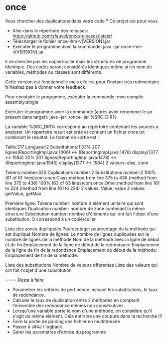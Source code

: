 ﻿once
====

Vous chercher des duplications dans votre code ? Ce projet est pour vous.

* Aller dans le répertoire des releases: https://github.com/sfauvel/once/releases/latest/
* Télécharger le fichier once-ihm-v[VERSION].jar
* Exécuter le programme avec la commande: java -jar once-ihm-v[VERSION].jar


Il ne cherche pas les copier/coller mais les structures de programme identique. 
Des codes seront considérés identiques même si les nom de variables, méthodes ou classes sont différents. 

Cette version est fonctionnelle mais elle est pour l'instant très rudimentaire. N'hésitez pas à donner votre feedback. 

Pour constuire le programme, exécuter la commande:
mvn compile assembly:single

Exécuter le programme avec la commande (après avoir renommer le jar présent dans target):
java -jar ./once-<version>.jar %SRC_DIR%

La variable %SRC_DIR% correspond au répertoire contenant les sources à analyser.
Un répertoire result est créé et contient un fichier once.txt contenant le résultat.
Le format de sortie est :

Taille:317 Longueur:2 Substitutions:1
  33% 207 lignes(ReportingImpl.java:1406) <-> (ReportingImpl.java:1476) display(1377 <-> 1584) 
  32% 207 lignes(ReportingImpl.java:1478) <-> (ReportingImpl.java:1545) display(1377 <-> 1584) 
    2 valeurs: else, conn
    
Tokens number:325 Duplications number:2 Substitutions number:2
  100% (61 of 61 lines)com.once.Class.method from line 375 to 436 (method from line 375 to 436)
  100% (63 of 63 lines)com.once.Other.method from line 161 to 224 (method from line 161 to 224)
    2 values: Value, value
    2 values: getValue, getMax
     
Première ligne:
	Tokens number: nombre d'élément unitaire qui sont identiques
	Duplication number: nombre de zone contenant la même structure
	Substitution number: nombre d'éléments qui ont fait l'objet d'une substitution. O correspond à un copié/coller

Liste des zones dupliquées
	Pourcentage: pourcentage de la méthode qui est dupliqué
	Nombre de lignes: Le nombre de lignes dupliquées sur le nombre de lignes de la méthode
	Nom de la méthode avec la ligne de début et de fin
	Emplacement de la ligne de début de la redondance
	Emplacement de la ligne de fin de la redondance
	Emplacement de début de la méthode:
	Emplacement de fin de la méthode:
	
Liste des substitutions
	Nombre de valeurs dfférentes
	Liste des valeurs qui ont fait l'objet d'une substitution

====
Reste à faire

- Paramétrer les critères de pertinence incluant les substitutions, le taux de redondance.
- Calculer le taux de duplication entre 2 méthodes en comptant l'ensemble des redondance mêmes non consécutives 
- Lorsqu'une variable porte le nom d'une méthode, on considère qu'il s'agit du même élément. Cela entraine une coupure dans la recherche !!!
- Faire la partie de parsing des fichier en multithreadé
- Passer à slf4J / logback
- Gérer les paramètres d'entrée du programme

 